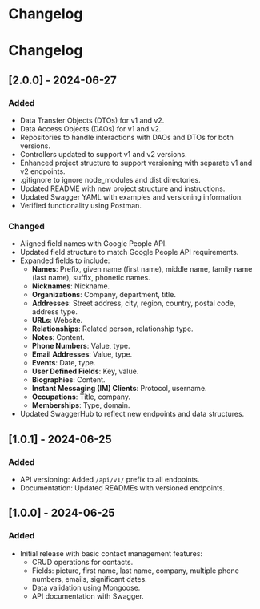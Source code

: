 # Changelog

# Changelog

## [2.0.0] - 2024-06-27
### Added
- Data Transfer Objects (DTOs) for v1 and v2.
- Data Access Objects (DAOs) for v1 and v2.
- Repositories to handle interactions with DAOs and DTOs for both versions.
- Controllers updated to support v1 and v2 versions.
- Enhanced project structure to support versioning with separate v1 and v2 endpoints.
- .gitignore to ignore node_modules and dist directories.
- Updated README with new project structure and instructions.
- Updated Swagger YAML with examples and versioning information.
- Verified functionality using Postman.

### Changed
- Aligned field names with Google People API.
- Updated field structure to match Google People API requirements.
- Expanded fields to include:
  - **Names**: Prefix, given name (first name), middle name, family name (last name), suffix, phonetic names.
  - **Nicknames**: Nickname.
  - **Organizations**: Company, department, title.
  - **Addresses**: Street address, city, region, country, postal code, address type.
  - **URLs**: Website.
  - **Relationships**: Related person, relationship type.
  - **Notes**: Content.
  - **Phone Numbers**: Value, type.
  - **Email Addresses**: Value, type.
  - **Events**: Date, type.
  - **User Defined Fields**: Key, value.
  - **Biographies**: Content.
  - **Instant Messaging (IM) Clients**: Protocol, username.
  - **Occupations**: Title, company.
  - **Memberships**: Type, domain.
- Updated SwaggerHub to reflect new endpoints and data structures.

## [1.0.1] - 2024-06-25
### Added
- API versioning: Added `/api/v1/` prefix to all endpoints.
- Documentation: Updated READMEs with versioned endpoints.

## [1.0.0] - 2024-06-25
### Added
- Initial release with basic contact management features:
  - CRUD operations for contacts.
  - Fields: picture, first name, last name, company, multiple phone numbers, emails, significant dates.
  - Data validation using Mongoose.
  - API documentation with Swagger.
